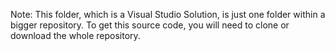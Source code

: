 Note: This folder, which is a Visual Studio Solution, is just one folder within a bigger repository. To get this source code, you will need to clone or download the whole repository.
